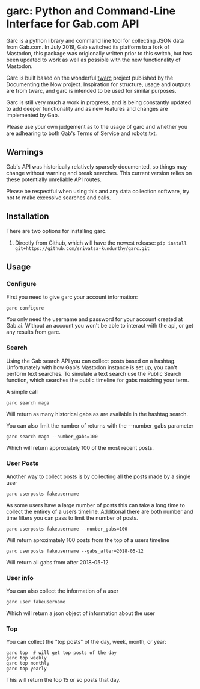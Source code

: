 garc: Python and Command-Line Interface for Gab.com API
=====


Garc is a python library and command line tool for collecting JSON data from Gab.com. In July 2019, Gab switched its platform to a fork of Mastodon, this package was origionally written prior to this switch, but has been updated to work as well as possible with the new functionality of Mastodon.

Garc is built based on the wonderful [twarc](https://github.com/DocNow/twarc) project published by the Documenting the Now project. Inspiration for structure, usage and outputs are from twarc, and garc is intended to be used for similar purposes.

Garc is still very much a work in progress, and is being constantly updated to add deeper functionality and as new features and changes are implemented by Gab.

Please use your own judgement as to the usage of garc and whether you are adhearing to both Gab's Terms of Service and robots.txt.


## Warnings

Gab's API was historically relatively sparsely documented, so things may change without warning and break searches. This current version relies on these potentially unreliable API routes. 

Please be respectful when using this and any data collection software, try not to make excessive searches and calls.


## Installation

There are two options for installing garc. 

1. Directly from Github, which will have the newest release:
    `pip install git+https://github.com/srivatsa-kundurthy/garc.git`


## Usage


### Configure

First you need to give garc your account information:

    garc configure

You only need the username and password for your account created at Gab.ai. Without an account you won't be able to interact with the api, or get any results from garc.

### Search

Using the Gab search API you can collect posts based on a hashtag. Unfortunately with how Gab's Mastodon instance is set up, you can't perform text searches. To simulate a text search use the Public Search function, which searches the public timeline for gabs matching your term. 

A simple call
    
    garc search maga

Will return as many historical gabs as are available in the hashtag search.

You can also limit the number of returns with the --number_gabs parameter

    garc search maga --number_gabs=100

Which will return approxiately 100 of the most recent posts.

### User Posts

Another way to collect posts is by collecting all the posts made by a single user

    garc userposts fakeusername

As some users have a large number of posts this can take a long time to collect the entirey of a users timeline. Additional there are both number and time filters you can pass to limit the number of posts.

    garc userposts fakeusername --number_gabs=100

Will return aproximately 100 posts from the top of a users timeline

    garc userposts fakeusername --gabs_after=2018-05-12

Will return all gabs from after 2018-05-12


### User info

You can also collect the information of a user

    garc user fakeusername

Which will return a json object of information about the user

### Top

You can collect the "top posts" of the day, week, month, or year:

    garc top  # will get top posts of the day
    garc top weekly
    garc top monthly
    garc top yearly

This will return the top 15 or so posts that day.